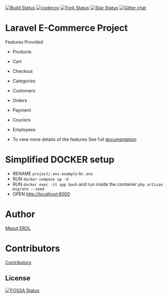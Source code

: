 [![Build Status](https://travis-ci.org/kaptantr/mst-eticaret.svg?branch=master)](https://travis-ci.org/kaptantr/mst-eticaret)
[![codecov](https://codecov.io/gh/kaptantr/mst-eticaret/branch/master/graph/badge.svg)](https://codecov.io/gh/kaptantr/mst-eticaret)
[![Fork Status](https://img.shields.io/github/forks/kaptantr/mst-eticaret.svg)](https://github.com/kaptantr/mst-eticaret)
[![Star Status](https://img.shields.io/github/stars/kaptantr/mst-eticaret.svg)](https://github.com/kaptantr/mst-eticaret)
[![Gitter chat](https://badges.gitter.im/gitterHQ/gitter.png)](https://gitter.im/larac0m/Lobby)

# Laravel E-Commerce Project

Features Provided
- Products
- Cart
- Checkout
- Categories
- Customers
- Orders
- Payment
- Couriers
- Employees

- To view more details of the features 
See full [documentation](https://shop.izlordsoft.com/docs)

# Simplified DOCKER setup

- RENAME `project/.env.example` to `.env`
- RUN `docker-compose up -d`
- RUN `docker exec -it app bash` and run inside the container `php artisan migrate --seed`
- OPEN [http://localhost:8000](http://localhost:8000)

# Author

[Mesut EROL](https://izlordsoft.com)

# Contributors

[Contributors](https://github.com/kaptantr/mst-eticaret/pulse)


## License
[![FOSSA Status](https://app.fossa.io/api/projects/git%2Bgithub.com/kaptantr/mst-eticaret.svg?type=large)](https://app.fossa.io/projects/git%2Bgithub.com/kaptantr/mst-eticaret?ref=badge_large)
